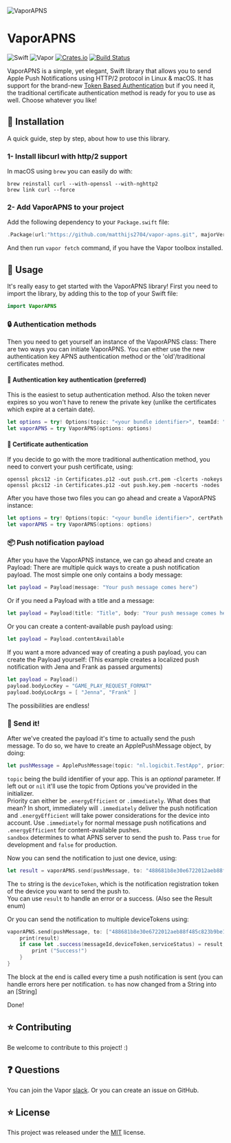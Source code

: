 ![VaporAPNS](https://cloud.githubusercontent.com/assets/4346200/19014987/344c5014-87fb-11e6-8727-3a687117c17e.png)

# VaporAPNS

![Swift](http://img.shields.io/badge/swift-3.0-brightgreen.svg)
![Vapor](https://img.shields.io/badge/Vapor-1.0-green.svg)
[![Crates.io](https://img.shields.io/crates/l/rustc-serialize.svg?maxAge=2592000)]()
[![Build Status](https://travis-ci.org/matthijs2704/vapor-apns.svg?branch=master)](https://travis-ci.org/matthijs2704/vapor-apns)

VaporAPNS is a simple, yet elegant, Swift library that allows you to send Apple Push Notifications using HTTP/2 protocol in Linux & macOS. It has support for the brand-new [Token Based Authentication](https://developer.apple.com/videos/play/wwdc2016/724/) but if you need it, the traditional certificate authentication method is ready for you to use as well. Choose whatever you like!

## 🔧 Installation

A quick guide, step by step, about how to use this library.

### 1- Install libcurl with http/2 support

In macOS using `brew` you can easily do with:

```shell
brew reinstall curl --with-openssl --with-nghttp2
brew link curl --force
```

### 2- Add VaporAPNS to your project

Add the following dependency to your `Package.swift` file:

```swift
.Package(url:"https://github.com/matthijs2704/vapor-apns.git", majorVersion: 1, minor: 0)
```

And then run `vapor fetch` command, if you have the Vapor toolbox installed.

## 🚀 Usage

It's really easy to get started with the VaporAPNS library! First you need to import the library, by adding this to the top of your Swift file:
```swift
import VaporAPNS
```
### 🔒 Authentication methods
Then you need to get yourself an instance of the VaporAPNS class:
There are two ways you can initiate VaporAPNS. You can either use the new authentication key APNS authentication method or the 'old'/traditional certificates method.
#### 🔑 Authentication key authentication (preferred)
This is the easiest to setup authentication method. Also the token never expires so you won't have to renew the private key (unlike the certificates which expire at a certain date).
```swift
let options = try! Options(topic: "<your bundle identifier>", teamId: "<your team identifier>", keyId: "<your key id>", keyPath: "/path/to/your/APNSAuthKey.p8")
let vaporAPNS = try VaporAPNS(options: options)
```
#### 🎫 Certificate authentication
If you decide to go with the more traditional authentication method, you need to convert your push certificate, using:
```shell
openssl pkcs12 -in Certificates.p12 -out push.crt.pem -clcerts -nokeys
openssl pkcs12 -in Certificates.p12 -out push.key.pem -nocerts -nodes
```
After you have those two files you can go ahead and create a VaporAPNS instance:
```swift
let options = try! Options(topic: "<your bundle identifier>", certPath: "/path/to/your/certificate.crt.pem", keyPath: "/path/to/your/certificatekey.key.pem")
let vaporAPNS = try VaporAPNS(options: options)
```
### 📦 Push notification payload
After you have the VaporAPNS instance, we can go ahead and create an Payload:
There are multiple quick ways to create a push notification payload. The most simple one only contains a body message:
```swift
let payload = Payload(message: "Your push message comes here")
```
Or if you need a Payload with a title and a message:
```swift
let payload = Payload(title: "Title", body: "Your push message comes here")
```
Or you can create a content-available push payload using:
```swift
let payload = Payload.contentAvailable
```

If you want a more advanced way of creating a push payload, you can create the Payload yourself:
(This example creates a localized push notification with Jena and Frank as passed arguments)
```swift
let payload = Payload()
payload.bodyLocKey = "GAME_PLAY_REQUEST_FORMAT"
payload.bodyLocArgs = [ "Jenna", "Frank" ]
```
The possibilities are endless!

### 🚀 Send it!

After we've created the payload it's time to actually send the push message. To do so, we have to create an ApplePushMessage object, by doing:
```swift
let pushMessage = ApplePushMessage(topic: "nl.logicbit.TestApp", priority: .immediately, payload: payload, sandbox: true)
```
`topic` being the build identifier of your app. This is an *optional* parameter. If left out or `nil` it'll use the topic from Options you've provided in the initializer.  
Priority can either be `.energyEfficient` or `.immediately`. What does that mean? In short, immediately will `.immediately` deliver the push notification and `.energyEfficient` will take power considerations for the device into account. Use `.immediately` for normal message push notifications and `.energyEfficient` for content-available pushes.  
`sandbox` determines to what APNS server to send the push to. Pass `true` for development and `false` for production.

Now you can send the notification to just one device, using:
```swift
let result = vaporAPNS.send(pushMessage, to: "488681b8e30e6722012aeb88f485c823b9be15c42e6cc8db1550a8f1abb590d7")
```
The `to` string is the `deviceToken`, which is the notification registration token of the device you want to send the push to.  
You can use `result` to handle an error or a success. (Also see the Result enum)



Or you can send the notification to multiple deviceTokens using:
```swift
vaporAPNS.send(pushMessage, to: ["488681b8e30e6722012aeb88f485c823b9be15c42e6cc8db1550a8f1abb590d7", "2d11c1a026a168cee25690f2770993f6068206b1d11d54f88910b8166b23f983"]) { result in
    print(result)
    if case let .success(messageId,deviceToken,serviceStatus) = result, case .success = serviceStatus {
        print ("Success!")
    }
}
```
The block at the end is called every time a push notification is sent (you can handle errors here per notification. `to` has now changed from a String into an [String]


Done!

## ⭐ Contributing

Be welcome to contribute to this project! :)

## ❓ Questions

You can join the Vapor [slack](http://vapor.team). Or you can create an issue on GitHub.

## ⭐ License

This project was released under the [MIT](LICENSE.md) license.
